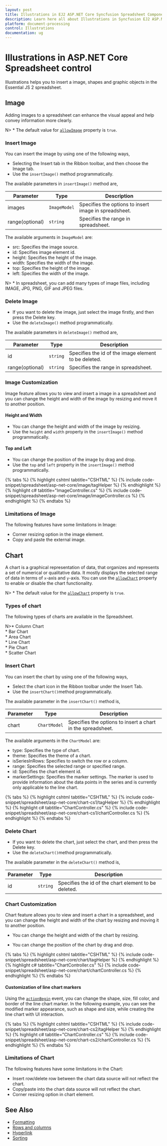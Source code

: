 ```yaml
---
layout: post
title: Illustrations in EJ2 ASP.NET Core Syncfusion Spreadsheet Component
description: Learn here all about Illustrations in Syncfusion EJ2 ASP.NET CORE Spreadsheet component of Syncfusion Essential JS 2 and more.
platform: document-processing
control: Illustrations
documentation: ug
---
```



# Illustrations in ASP.NET Core Spreadsheet control

Illustrations helps you to insert a image, shapes and graphic objects in the Essential JS 2 spreadsheet.

## Image

Adding images to a spreadsheet can enhance the visual appeal and help convey information more clearly.

N> * The default value for [`allowImage`](https://help.syncfusion.com/cr/aspnetcore-js2/Syncfusion.EJ2.Spreadsheet.Spreadsheet.html#Syncfusion_EJ2_Spreadsheet_Spreadsheet_AllowImage) property is `true`.

### Insert Image

You can insert the image by using one of the following ways,

* Selecting the Insert tab in the Ribbon toolbar, and then choose the Image tab.
* Use the `insertImage()` method programmatically.

The available parameters in `insertImage()` method are,

| Parameter | Type | Description |
|-----|------|----|
| images | `ImageModel` | Specifies the options to insert image in spreadsheet. |
| range(optional) | `string` | Specifies the range in spreadsheet. |

The available arguments in `ImageModel` are:

* src: Specifies the image source.
* id: Specifies image element id.
* height: Specifies the height of the image.
* width: Specifies the width of the image.
* top: Specifies the height of the image.
* left: Specifies the width of the image.

N> * In spreadsheet, you can add many types of image files, including IMAGE, JPG, PNG, GIF and JPEG files.

### Delete Image

* If you want to delete the image, just select the image firstly, and then press the Delete key.
* Use the `deleteImage()` method programmatically.

The available parameters in `deleteImage()` method are,

| Parameter | Type | Description |
|-----|------|----|
| id | `string` | Specifies the id of the image element to be deleted. |
| range(optional) | `string` | Specifies the range in spreadsheet. |

### Image Customization

Image feature allows you to view and insert a image in a spreadsheet and you can change the height and width of the image by resizing and move it to another position.

#### Height and Width

* You can change the height and width of the image by resizing.
* Use the `height` and `width` property in the `insertImage()` method programmatically.

#### Top and Left

* You can change the position of the image by drag and drop.
* Use the `top` and `left` property in the `insertImage()` method programmatically.

{% tabs %}
{% highlight cshtml tabtitle="CSHTML" %}
{% include code-snippet/spreadsheet/asp-net-core/image/tagHelper %}
{% endhighlight %}
{% highlight c# tabtitle="ImageController.cs" %}
{% include code-snippet/spreadsheet/asp-net-core/image/imageController.cs %}
{% endhighlight %}
{% endtabs %}



### Limitations of Image

The following features have some limitations in Image:

* Corner resizing option in the image element.
* Copy and paste the external image.

## Chart

A chart is a graphical representation of data, that organizes and represents a set of numerical or qualitative data. It mostly displays the selected range of data in terms of `x`-axis and `y`-axis. You can use the [`allowChart`](https://help.syncfusion.com/cr/aspnetcore-js2/Syncfusion.EJ2.Spreadsheet.Spreadsheet.html#Syncfusion_EJ2_Spreadsheet_Spreadsheet_AllowChart) property to enable or disable the chart functionality.

N> * The default value for the [`allowChart`](https://help.syncfusion.com/cr/aspnetcore-js2/Syncfusion.EJ2.Spreadsheet.Spreadsheet.html#Syncfusion_EJ2_Spreadsheet_Spreadsheet_AllowChart) property is `true`.

### Types of chart

The following types of charts are available in the Spreadsheet.

N>* Column Chart
<br/>* Bar Chart
<br/>* Area Chart
<br/>* Line Chart
<br/>* Pie Chart
<br/>* Scatter Chart

### Insert Chart

You can insert the chart by using one of the following ways,

* Select the chart icon in the Ribbon toolbar under the Insert Tab.
* Use the `insertChart()`method programmatically.

The available parameter in the `insertChart()` method is,

| Parameter | Type | Description |
|-----|------|----|
| chart | `ChartModel` | Specifies the options to insert a chart in the spreadsheet. |

The available arguments in the `ChartModel` are:

* type: Specifies the type of chart.
* theme: Specifies the theme of a chart.
* isSeriesInRows: Specifies to switch the row or a column.
* range: Specifies the selected range or specified range.
* id: Specifies the chart element id.
* markerSettings: Specifies the marker settings. The marker is used to provide information about the data points in the series and is currently only applicable to the line chart.

{% tabs %}
{% highlight cshtml tabtitle="CSHTML" %}
{% include code-snippet/spreadsheet/asp-net-core/chart-cs1/tagHelper %}
{% endhighlight %}
{% highlight c# tabtitle="ChartController.cs" %}
{% include code-snippet/spreadsheet/asp-net-core/chart-cs1/chartController.cs %}
{% endhighlight %}
{% endtabs %}

### Delete Chart

* If you want to delete the chart, just select the chart, and then press the Delete key.
* Use the `deleteChart()`method programmatically.

The available parameter in the `deleteChart()` method is,

| Parameter | Type | Description |
|-----|------|----|
| id | `string` | Specifies the id of the chart element to be deleted. |

### Chart Customization

Chart feature allows you to view and insert a chart in a spreadsheet, and you can change the height and width of the chart by resizing and moving it to another position.

* You can change the height and width of the chart by resizing.

* You can change the position of the chart by drag and drop.

{% tabs %}
{% highlight cshtml tabtitle="CSHTML" %}
{% include code-snippet/spreadsheet/asp-net-core/chart/tagHelper %}
{% endhighlight %}
{% highlight c# tabtitle="ChartController.cs" %}
{% include code-snippet/spreadsheet/asp-net-core/chart/chartController.cs %}
{% endhighlight %}
{% endtabs %}

#### Customization of line chart markers

Using the [`actionBegin`](https://help.syncfusion.com/cr/aspnetcore-js2/Syncfusion.EJ2.Spreadsheet.Spreadsheet.html#Syncfusion_EJ2_Spreadsheet_Spreadsheet_ActionBegin) event, you can change the shape, size, fill color, and border of the line chart marker. In the following example, you can see the modified marker appearance, such as shape and size, while creating the line chart with UI interaction.

{% tabs %}
{% highlight cshtml tabtitle="CSHTML" %}
{% include code-snippet/spreadsheet/asp-net-core/chart-cs2/tagHelper %}
{% endhighlight %}
{% highlight c# tabtitle="ChartController.cs" %}
{% include code-snippet/spreadsheet/asp-net-core/chart-cs2/chartController.cs %}
{% endhighlight %}
{% endtabs %}

### Limitations of Chart

The following features have some limitations in the Chart:

* Insert row/delete row between the chart data source will not reflect the chart.
* Copy/paste into the chart data source will not reflect the chart.
* Corner resizing option in chart element.

## See Also

* [Formatting](./formatting)
* [Rows and columns](./rows-and-columns)
* [Hyperlink](./link)
* [Sorting](./sort)
